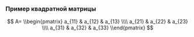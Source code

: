 ### Пример квадратной матрицы

$$ A= \\begin{pmatrix} 
a_{11} & a_{12} & a_{13} \\\\
a_{21} &  a_{22} & a_{23} \\\\
a_{31} &  a_{32} & a_{33}
\\end{pmatrix} $$
